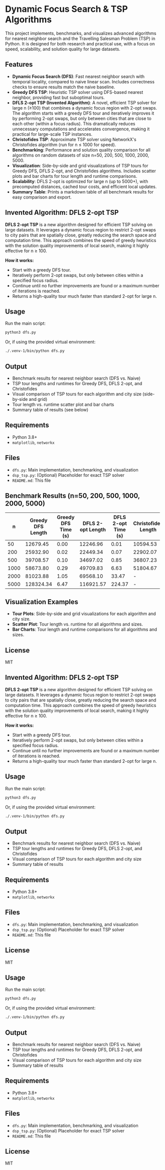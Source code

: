 

# Dynamic Focus Search & TSP Algorithms

This project implements, benchmarks, and visualizes advanced algorithms for nearest neighbor search and the Travelling Salesman Problem (TSP) in Python. It is designed for both research and practical use, with a focus on speed, scalability, and solution quality for large datasets.

## Features

- **Dynamic Focus Search (DFS)**: Fast nearest neighbor search with temporal locality, compared to naive linear scan. Includes correctness checks to ensure results match the naive baseline.
- **Greedy DFS TSP**: Heuristic TSP solver using DFS-based nearest neighbor, providing fast but suboptimal tours.
- **DFLS 2-opt TSP (Invented Algorithm)**: A novel, efficient TSP solver for large n (≥100) that combines a dynamic focus region with 2-opt swaps. The algorithm starts with a greedy DFS tour and iteratively improves it by performing 2-opt swaps, but only between cities that are close to each other (within a focus radius). This dramatically reduces unnecessary computations and accelerates convergence, making it practical for large-scale TSP instances.
- **Christofides TSP**: Approximate TSP solver using NetworkX's Christofides algorithm (run for n ≤ 1000 for speed).
- **Benchmarking**: Performance and solution quality comparison for all algorithms on random datasets of size n=50, 200, 500, 1000, 2000, 5000.
- **Visualization**: Side-by-side and grid visualizations of TSP tours for Greedy DFS, DFLS 2-opt, and Christofides algorithms. Includes scatter plots and bar charts for tour length and runtime comparisons.
- **Scalability**: DFLS 2-opt is optimized for large n (up to 5000+), with precomputed distances, cached tour costs, and efficient local updates.
- **Summary Table**: Prints a markdown table of all benchmark results for easy comparison and export.

## Invented Algorithm: DFLS 2-opt TSP

**DFLS 2-opt TSP** is a new algorithm designed for efficient TSP solving on large datasets. It leverages a dynamic focus region to restrict 2-opt swaps to city pairs that are spatially close, greatly reducing the search space and computation time. This approach combines the speed of greedy heuristics with the solution quality improvements of local search, making it highly effective for n ≥ 100.

**How it works:**
- Start with a greedy DFS tour.
- Iteratively perform 2-opt swaps, but only between cities within a specified focus radius.
- Continue until no further improvements are found or a maximum number of iterations is reached.
- Returns a high-quality tour much faster than standard 2-opt for large n.

## Usage

Run the main script:

```bash
python3 dfs.py
```

Or, if using the provided virtual environment:

```bash
./.venv-1/bin/python dfs.py
```

## Output
- Benchmark results for nearest neighbor search (DFS vs. Naive)
- TSP tour lengths and runtimes for Greedy DFS, DFLS 2-opt, and Christofides
- Visual comparison of TSP tours for each algorithm and city size (side-by-side and grid)
- Tour length vs. runtime scatter plot and bar charts
- Summary table of results (see below)

## Requirements
- Python 3.8+
- `matplotlib`, `networkx`

## Files
- `dfs.py`: Main implementation, benchmarking, and visualization
- `dsp_tsp.py`: (Optional) Placeholder for exact TSP solver
- `README.md`: This file

## Benchmark Results (n=50, 200, 500, 1000, 2000, 5000)

| n    | Greedy DFS Length | Greedy DFS Time (s) | DFLS 2-opt Length | DFLS 2-opt Time (s) | Christofides Length | Christofides Time (s) |
|------|-------------------|---------------------|-------------------|---------------------|---------------------|-----------------------|
| 50   | 12679.45          | 0.00                | 12246.96          | 0.01                | 10594.53            | 0.02                  |
| 200  | 25932.90          | 0.02                | 22449.34          | 0.07                | 22902.07            | 0.24                  |
| 500  | 39708.57          | 0.10                | 34697.02          | 0.85                | 36807.23            | 2.94                  |
| 1000 | 58673.80          | 0.29                | 49709.83          | 6.63                | 51804.67            | 27.29                 |
| 2000 | 81023.88          | 1.05                | 69568.10          | 33.47               | -                   | -                     |
| 5000 | 128324.34         | 6.47                | 116921.57         | 224.37              | -                   | -                     |

## Visualization Examples

- **Tour Plots**: Side-by-side and grid visualizations for each algorithm and city size.
- **Scatter Plot**: Tour length vs. runtime for all algorithms and sizes.
- **Bar Charts**: Tour length and runtime comparisons for all algorithms and sizes.

## License
MIT

## Invented Algorithm: DFLS 2-opt TSP

**DFLS 2-opt TSP** is a new algorithm designed for efficient TSP solving on large datasets. It leverages a dynamic focus region to restrict 2-opt swaps to city pairs that are spatially close, greatly reducing the search space and computation time. This approach combines the speed of greedy heuristics with the solution quality improvements of local search, making it highly effective for n ≥ 100.

**How it works:**
- Start with a greedy DFS tour.
- Iteratively perform 2-opt swaps, but only between cities within a specified focus radius.
- Continue until no further improvements are found or a maximum number of iterations is reached.
- Returns a high-quality tour much faster than standard 2-opt for large n.

## Usage

Run the main script:

```bash
python3 dfs.py
```

Or, if using the provided virtual environment:

```bash
./.venv-1/bin/python dfs.py
```

## Output
- Benchmark results for nearest neighbor search (DFS vs. Naive)
- TSP tour lengths and runtimes for Greedy DFS, DFLS 2-opt, and Christofides
- Visual comparison of TSP tours for each algorithm and city size
- Summary table of results

## Requirements
- Python 3.8+
- `matplotlib`, `networkx`

## Files
- `dfs.py`: Main implementation, benchmarking, and visualization
- `dsp_tsp.py`: (Optional) Placeholder for exact TSP solver
- `README.md`: This file

## License
MIT

## Usage

Run the main script:

```bash
python3 dfs.py
```

Or, if using the provided virtual environment:

```bash
./.venv-1/bin/python dfs.py
```

## Output
- Benchmark results for nearest neighbor search (DFS vs. Naive)
- TSP tour lengths and runtimes for Greedy DFS, DFLS 2-opt, and Christofides
- Visual comparison of TSP tours for each algorithm and city size
- Summary table of results

## Requirements
- Python 3.8+
- `matplotlib`, `networkx`

## Files
- `dfs.py`: Main implementation, benchmarking, and visualization
- `dsp_tsp.py`: (Optional) Placeholder for exact TSP solver
- `README.md`: This file

## License
MIT
